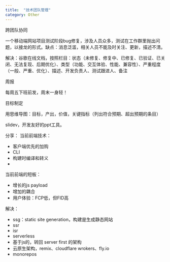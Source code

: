 ```yaml
---
title:  "技术团队管理"
category: Other
---
```


跨团队协同

一个移动端网站项目测试阶段bug修复，涉及人员众多，测试在工作群里抛出问题，以接龙的形式。缺点：消息泛滥，相关人员不能及时关注、更新，描述不清。

解决：谷歌在线文档，按照栏目：状态（未修复、修复中、已修复、已验证、已关闭、无法复现、后期优化）、类型（功能、交互体验、性能、兼容性）、严重程度（一般、严重、优化）、描述、开发负责人、测试跟进人、备注

<!--more-->

周报

每周五下班前发，周末一身轻！

目标制定

用思维导图：目标，产出，价值，关键指标（列出符合预期、超出预期的条目）

slidev，开发友好的ppt工具。

分享：
当前前端技术：

- 客户端优先的加购
- CLI
- 构建时编译和转义
-

当前前端的短板：

- 增长的js payload
- 增加的耦合
- 用户体验：FCP低，但FID高

解决：

- ssg：static site generation，构建是生成静态网站
- ssr
- isr
- serverless
- 基于js的，转回 server first 的架构
- 云原生架构，remix、cloudflare wrokers、fly.io
- monorepos
